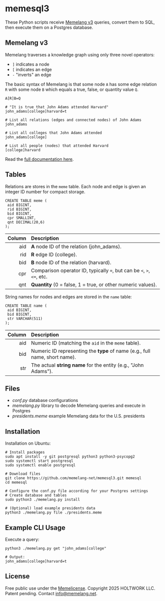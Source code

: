 # memesql3

These Python scripts receive [Memelang v3](https://memelang.net/03/) queries, convert them to SQL, then execute them on a Postgres database. 

## Memelang v3

Memelang traverses a knowledge graph using only three novel operators: 
* `]` indicates a node
* `[` indicates an edge
* `-` "inverts" an edge

The basic syntax of Memelang is that some node `A` has some edge relation `R` with some node `B` which equals a true, false, or quantity value `Q`.

	A[R]B=Q

	# "It is true that John Adams attended Harvard"
	john_adams[college]harvard=t

	# List all relations (edges and connected nodes) of John Adams
	john_adams

	# List all colleges that John Adams attended
	john_adams[college]

	# List all people (nodes) that attended Harvard
	[college]harvard

Read the [full documentation here](https://memelang.net/03/).


## Tables

Relations are stores in the `meme` table. Each node and edge is given an integer ID number for compact storage.

	CREATE TABLE meme (
	 aid BIGINT, 
	 rid BIGINT, 
	 bid BIGINT, 
	 cpr SMALLINT, 
	 qnt DECIMAL(20,6)
	);


| Column | Description                                                                           |
|-------:|:--------------------------------------------------------------------------------------|
| aid  | **A** node ID of the relation (john_adams).                                                       |
| rid  | **R** edge ID (college).                                    |
| bid  | **B** node ID of the relation (harvard).                                                        |
| cpr  | Comparison operator ID, typically `=`, but can be `<`, `>`, `<=`, etc. |
| qnt  | **Quantity** (0 = false, 1 = true, or other numeric values). |


String names for nodes and edges are stored in the `name` table:

	CREATE TABLE name (
	 aid BIGINT, 
	 bid BIGINT, 
	 str VARCHAR(511)
	);

| Column | Description                                                                |
|-------:|:---------------------------------------------------------------------------|
| aid  | Numeric ID (matching the `aid` in the `meme` table).                       |
| bid  | Numeric ID representing the **type** of name (e.g., full name, short name).|
| str  | The actual **string name** for the entity (e.g., "John Adams").            |


## Files

* *conf.py* database configurations
* *memelang.py* library to decode Memelang queries and execute in Postgres
* *presidents.meme* example Memelang data for the U.S. presidents


## Installation

Installation on Ubuntu:

	# Install packages
	sudo apt install -y git postgresql python3 python3-psycopg2
	sudo systemctl start postgresql
	sudo systemctl enable postgresql
	
	# Download files
	git clone https://github.com/memelang-net/memesql3.git memesql
	cd memesql

	# Configure the conf.py file according for your Postgres settings
	# Create database and tables
	sudo python3 ./memelang.py install

	# (Optional) load example presidents data
	python3 ./memelang.py file ./presidents.meme


## Example CLI Usage

Execute a query:

	python3 ./memelang.py get "john_adams[college"

	# Output:
	john_adams[college]harvard=t


## License

Free public use under the [Memelicense](https://memelicense.net/). Copyright 2025 HOLTWORK LLC. Patent pending. Contact info@memelang.net.